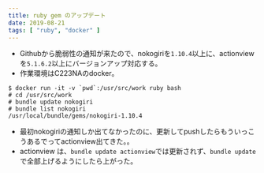 ```yaml
---
title: ruby gem のアップデート
date: 2019-08-21
tags: [ "ruby", "docker" ]
---
```


* Githubから脆弱性の通知が来たので、nokogiriを`1.10.4`以上に、actionviewを`5.1.6.2`以上にバージョンアップ対応する。
* 作業環境はC223NAのdocker。

```
$ docker run -it -v `pwd`:/usr/src/work ruby bash
# cd /usr/src/work
# bundle update nokogiri
# bundle list nokogiri
/usr/local/bundle/gems/nokogiri-1.10.4
```

* 最初nokogiriの通知しか出てなかったのに、更新してpushしたらもういっこうあるでってactionview出てきた。。
* actionview は、`bundle update actionview`では更新されず、`bundle update`で全部上げるようにしたら上がった。
